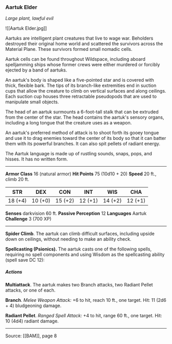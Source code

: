 ### Aartuk Elder
_Large plant, lawful evil_

![[Aartuk Elder.jpg]]

Aartuks are intelligent plant creatures that live to wage war. Beholders destroyed their original home world and scattered the survivors across the Material Plane. These survivors formed small nomadic cells.

Aartuk cells can be found throughout Wildspace, including aboard spelljamming ships whose former crews were either murdered or forcibly ejected by a band of aartuks.

An aartuk's body is shaped like a five-pointed star and is covered with thick, flexible bark. The tips of its branch-like extremities end in suction cups that allow the creature to climb on vertical surfaces and along ceilings. Each suction cup houses three retractable pseudopods that are used to manipulate small objects.

The head of an aartuk surmounts a 6-foot-tall stalk that can be extruded from the center of the star. The head contains the aartuk's sensory organs, including a long tongue that the creature uses as a weapon.

An aartuk's preferred method of attack is to shoot forth its gooey tongue and use it to drag enemies toward the center of its body so that it can batter them with its powerful branches. It can also spit pellets of radiant energy.

The Aartuk language is made up of rustling sounds, snaps, pops, and hisses. It has no written form.




---

**Armor Class** 16 (natural armor)
**Hit Points** 75 (10d10 + 20)
**Speed** 20 ft., climb 20 ft.

| STR     | DEX     | CON     | INT     | WIS     | CHA     |
|---------|---------|---------|---------|---------|---------|
| 18 (+4) | 10 (+0) | 15 (+2) | 12 (+1) | 14 (+2) | 12 (+1) |

**Senses** darkvision 60 ft.
**Passive Perception** 12
**Languages** Aartuk
**Challenge** 3 (700 XP)

---

**Spider Climb**. The aartuk can climb difficult surfaces, including upside down on ceilings, without needing to make an ability check.

**Spellcasting (Psionics).** The aartuk casts one of the following spells, requiring no spell components and using Wisdom as the spellcasting ability (spell save DC 12):

##### Actions
**Multiattack**. The aartuk makes two Branch attacks, two Radiant Pellet attacks, or one of each.

**Branch**. _Melee Weapon Attack:_ +6 to hit, reach 10 ft., one target. Hit: 11 (2d6 + 4) bludgeoning damage.

**Radiant Pellet**. _Ranged Spell Attack:_ +4 to hit, range 60 ft., one target. Hit: 10 (4d4) radiant damage.


---

Source: [[BAM]], page 8